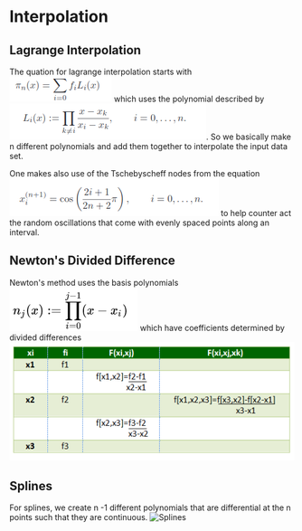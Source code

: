 # Interpolation

## Lagrange Interpolation
The quation for lagrange interpolation starts with ![Lagrange Equation](images/lagrange_equation.png) which uses the polynomial described by ![Lagrange Polynomial](images/lagrange_polynomials.png). So we basically make n different polynomials and add them together to interpolate the input data set.

One makes also use of the Tschebyscheff nodes from the equation ![cheb roots](images/cheb_roots.png) to help counter act the random oscillations that come with evenly spaced points along an interval.


## Newton's Divided Difference
Newton's method uses the basis polynomials ![Newt Basis Poly](images/newton_basis_poly.png) which have coefficients determined by divided differences ![Newt Table](images/newtonTable.png)

## Splines
For splines, we create n -1 different polynomials that are differential at the n points such that they are continuous. ![Splines](images/splines_equation.png)
